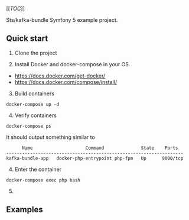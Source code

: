 [[_TOC_]]

Sts/kafka-bundle Symfony 5 example project.

## Quick start

1. Clone the project
   
2. Install Docker and docker-compose in your OS. 
   
- https://docs.docker.com/get-docker/
- https://docs.docker.com/compose/install/


3. Build containers 
   
`docker-compose up -d`

4. Verify containers
   
`docker-compose ps`

It should output something similar to
```
      Name                    Command              State    Ports  
-------------------------------------------------------------------
kafka-bundle-app   docker-php-entrypoint php-fpm   Up      9000/tcp
```
4. Enter the container
   
`docker-compose exec php bash`

5. 

## Examples

